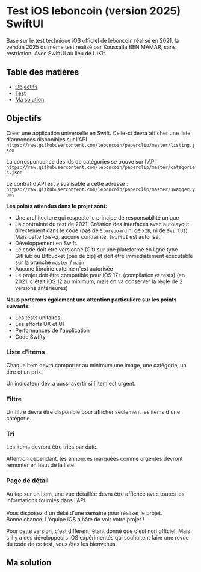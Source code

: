 # Test iOS leboncoin (version 2025) SwiftUI

Basé sur le test technique iOS officiel de leboncoin réalisé en 2021, la version 2025 du même test réalisé par Koussaïla BEN MAMAR, sans restriction. Avec SwiftUI au lieu de UIKit.

## Table des matières
- [Objectifs](#objectifs)
- [Test](#test)
- [Ma solution](#solution)

## <a name="objectifs"></a>Objectifs

Créer une application universelle en Swift. Celle-ci devra afficher une liste d'annonces disponibles sur l'API `https://raw.githubusercontent.com/leboncoin/paperclip/master/listing.json`

La correspondance des ids de catégories se trouve sur l'API `https://raw.githubusercontent.com/leboncoin/paperclip/master/categories.json`

Le contrat d'API est visualisable à cette adresse :
`https://raw.githubusercontent.com/leboncoin/paperclip/master/swagger.yaml`<br>

**Les points attendus dans le projet sont:**
- Une architecture qui respecte le principe de responsabilité unique
- La contrainte du test de 2021: Création des interfaces avec autolayout directement dans le code (pas de `Storyboard` ni de `XIB`, ni de `SwiftUI`). Mais cette fois-ci, aucune contrainte, `SwiftUI` est autorisé.
- Développement en Swift.
- Le code doit être versionné (Git) sur une plateforme en ligne type GitHub ou Bitbucket
(pas de zip) et doit être immédiatement exécutable sur la branche `master` / `main`
- Aucune librairie externe n'est autorisée
- Le projet doit être compatible pour iOS 17+ (compilation et tests) (en 2021, c'était iOS 12 au minimum, mais on va conserver la règle de 2 versions antérieures)

**Nous porterons également une attention particulière sur les points suivants:**
- Les tests unitaires
- Les efforts UX et UI
- Performances de l'application
- Code Swifty

### Liste d'items
Chaque item devra comporter au minimum une image, une catégorie, un titre et un prix.

Un indicateur devra aussi avertir si l'item est urgent.

### Filtre

Un filtre devra être disponible pour afficher seulement les items d'une catégorie.

### Tri
Les items devront être triés par date.

Attention cependant, les annonces marquées comme urgentes devront remonter en haut de la liste.

### Page de détail
Au tap sur un item, une vue détaillée devra être affichée avec toutes les informations fournies dans l'API.
<br><br>
Vous disposez d'un délai d'une semaine pour réaliser le projet.<br>
Bonne chance. L’équipe iOS a hâte de voir votre projet !

Pour cette version, c'est différent, étant donné que c'est non officiel. Mais s'il y a des développeurs iOS expérimentés qui souhaitent faire une revue du code de ce test, vous êtes les bienvenus.

## <a name="solution"></a>Ma solution